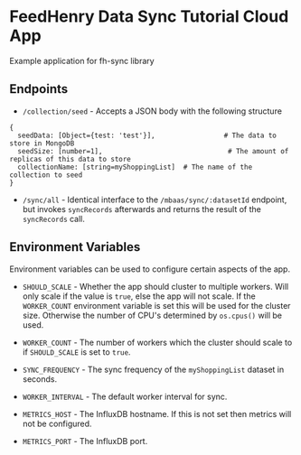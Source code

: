 # FeedHenry Data Sync Tutorial Cloud App

Example application for fh-sync library

## Endpoints

* `/collection/seed` - Accepts a JSON body with the following structure
```
{
  seedData: [Object={test: 'test'}],                 # The data to store in MongoDB
  seedSize: [number=1],                               # The amount of replicas of this data to store
  collectionName: [string=myShoppingList]  # The name of the collection to seed
}
```
* `/sync/all` - Identical interface to the `/mbaas/sync/:datasetId` endpoint, but invokes `syncRecords` afterwards and returns the result of the `syncRecords` call.
 
## Environment Variables

Environment variables can be used to configure certain aspects of the app.

* `SHOULD_SCALE` - Whether the app should cluster to multiple workers. Will
only scale if the value is `true`, else the app will not scale. If the
`WORKER_COUNT` environment variable is set this will be used for the cluster
size. Otherwise the number of CPU's determined by `os.cpus()` will be used.

* `WORKER_COUNT` - The number of workers which the cluster should scale to if
`SHOULD_SCALE` is set to `true`.

* `SYNC_FREQUENCY` - The sync frequency of the `myShoppingList` dataset in
seconds.

* `WORKER_INTERVAL` - The default worker interval for sync.

* `METRICS_HOST` - The InfluxDB hostname. If this is not set then metrics will
not be configured.

* `METRICS_PORT` - The InfluxDB port.
